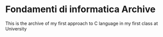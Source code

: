 # Fondamenti di informatica Archive
This is the archive of my first approach to C language in my first class at University
